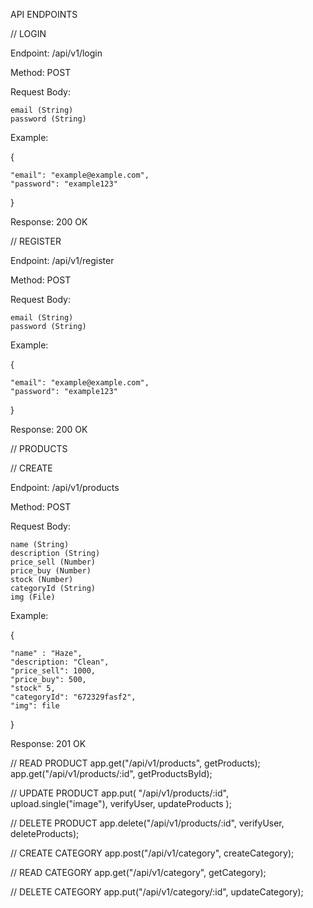 API ENDPOINTS 

// LOGIN

Endpoint: /api/v1/login

Method: POST

Request Body:

    email (String)
    password (String)
  
Example: 

{

    "email": "example@example.com",
    "password": "example123"
}

Response: 200 OK


// REGISTER

Endpoint: /api/v1/register

Method: POST

Request Body:

    email (String)
    password (String)
  
Example: 

{

    "email": "example@example.com",
    "password": "example123"
}

Response: 200 OK

// PRODUCTS 

// CREATE

Endpoint: /api/v1/products

Method: POST

Request Body:

    name (String)
    description (String) 
    price_sell (Number)
    price_buy (Number)
    stock (Number)
    categoryId (String)
    img (File)
  
Example: 

{

    "name" : "Haze",
    "description: "Clean",
    "price_sell": 1000,
    "price_buy": 500,
    "stock" 5,
    "categoryId": "672329fasf2",
    "img": file
    
}

Response: 201 OK


// READ PRODUCT
app.get("/api/v1/products", getProducts);
app.get("/api/v1/products/:id", getProductsById);

// UPDATE PRODUCT
app.put(
  "/api/v1/products/:id",
  upload.single("image"),
  verifyUser,
  updateProducts
);

// DELETE PRODUCT
app.delete("/api/v1/products/:id", verifyUser, deleteProducts);

// CREATE CATEGORY
app.post("/api/v1/category", createCategory);

// READ CATEGORY
app.get("/api/v1/category", getCategory);

// DELETE CATEGORY
app.put("/api/v1/category/:id", updateCategory);
